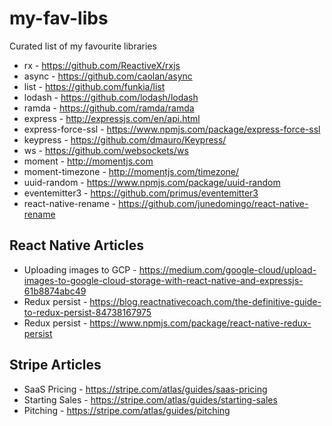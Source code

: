# my-fav-libs
Curated list of my favourite libraries

* rx - https://github.com/ReactiveX/rxjs
* async - https://github.com/caolan/async
* list - https://github.com/funkia/list
* lodash - https://github.com/lodash/lodash
* ramda - https://github.com/ramda/ramda
* express - http://expressjs.com/en/api.html
* express-force-ssl - https://www.npmjs.com/package/express-force-ssl
* keypress - https://github.com/dmauro/Keypress/
* ws - https://github.com/websockets/ws
* moment - http://momentjs.com
* moment-timezone - http://momentjs.com/timezone/
* uuid-random - https://www.npmjs.com/package/uuid-random
* eventemitter3 - https://github.com/primus/eventemitter3
* react-native-rename - https://github.com/junedomingo/react-native-rename

## React Native Articles

* Uploading images to GCP - https://medium.com/google-cloud/upload-images-to-google-cloud-storage-with-react-native-and-expressjs-61b8874abc49
* Redux persist - https://blog.reactnativecoach.com/the-definitive-guide-to-redux-persist-84738167975
* Redux persist - https://www.npmjs.com/package/react-native-redux-persist

## Stripe Articles

* SaaS Pricing - https://stripe.com/atlas/guides/saas-pricing
* Starting Sales - https://stripe.com/atlas/guides/starting-sales
* Pitching - https://stripe.com/atlas/guides/pitching
